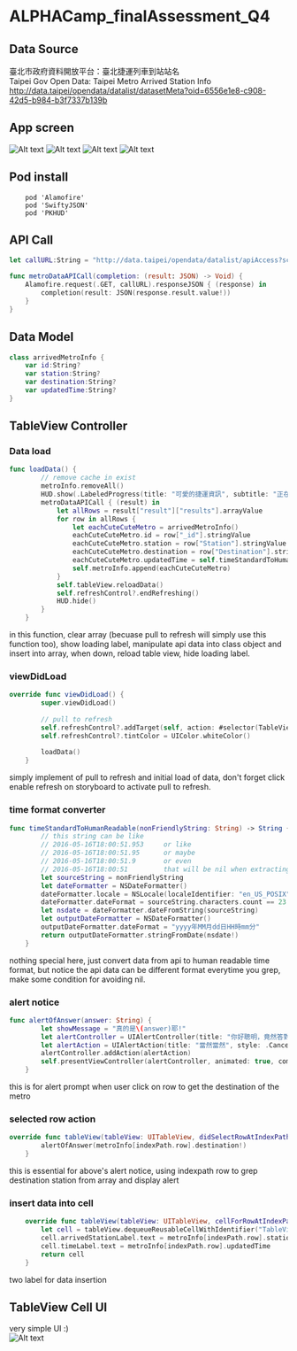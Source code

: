 # ALPHACamp_finalAssessment_Q4

## Data Source
臺北市政府資料開放平台：臺北捷運列車到站站名  
Taipei Gov Open Data: Taipei Metro Arrived Station Info
http://data.taipei/opendata/datalist/datasetMeta?oid=6556e1e8-c908-42d5-b984-b3f7337b139b

## App screen
![Alt text](launch.png?raw=true "launch")
![Alt text](show.png?raw=true "show")
![Alt text](alert.png?raw=true "alert")
![Alt text](refresh.png?raw=true "refresh")  

## Pod install
```
	pod 'Alamofire'
	pod 'SwiftyJSON'
	pod 'PKHUD'
```

## API Call
```swift
let callURL:String = "http://data.taipei/opendata/datalist/apiAccess?scope=resourceAquire&rid=55ec6d6e-dc5c-4268-a725-d04cc262172b"

func metroDataAPICall(completion: (result: JSON) -> Void) {
    Alamofire.request(.GET, callURL).responseJSON { (response) in
        completion(result: JSON(response.result.value!))
    }
}
```

## Data Model
```swift
class arrivedMetroInfo {
    var id:String?
    var station:String?
    var destination:String?
    var updatedTime:String?
}
```

## TableView Controller

### Data load
```swift
func loadData() {
        // remove cache in exist
        metroInfo.removeAll()
        HUD.show(.LabeledProgress(title: "可愛的捷運資訊", subtitle: "正在可愛地載入中。。。"))
        metroDataAPICall { (result) in
            let allRows = result["result"]["results"].arrayValue
            for row in allRows {
                let eachCuteCuteMetro = arrivedMetroInfo()
                eachCuteCuteMetro.id = row["_id"].stringValue
                eachCuteCuteMetro.station = row["Station"].stringValue
                eachCuteCuteMetro.destination = row["Destination"].stringValue
                eachCuteCuteMetro.updatedTime = self.timeStandardToHumanReadable(row["UpdateTime"].stringValue)
                self.metroInfo.append(eachCuteCuteMetro)
            }
            self.tableView.reloadData()
            self.refreshControl?.endRefreshing()
            HUD.hide()
        }
    }
```
in this function, clear array (becuase pull to refresh will simply use this function too), show loading label, manipulate api data into class object and insert into array, when down, reload table view, hide loading label.  

### viewDidLoad
```swift
override func viewDidLoad() {
        super.viewDidLoad()
        
        // pull to refresh
        self.refreshControl?.addTarget(self, action: #selector(TableViewController.loadData), forControlEvents: .ValueChanged)
        self.refreshControl?.tintColor = UIColor.whiteColor()
        
        loadData()
    }
```
simply implement of pull to refresh and initial load of data, don't forget click enable refresh on storyboard to activate pull to refresh.  

### time format converter
```swift
func timeStandardToHumanReadable(nonFriendlyString: String) -> String {
        // this string can be like
        // 2016-05-16T18:00:51.953     or like
        // 2016-05-16T18:00:51.95      or maybe
        // 2016-05-16T18:00:51.9       or even
        // 2016-05-16T18:00:51         that will be nil when extracting, i love this api...
        let sourceString = nonFriendlyString
        let dateFormatter = NSDateFormatter()
        dateFormatter.locale = NSLocale(localeIdentifier: "en_US_POSIX")
        dateFormatter.dateFormat = sourceString.characters.count == 23 ? "yyyy-MM-dd'T'HH:mm:ss.SSS" : (sourceString.characters.count == 22 ? "yyyy-MM-dd'T'HH:mm:ss.SS" : (sourceString.characters.count == 21 ? "yyyy-MM-dd'T'HH:mm:ss.S" : "yyyy-MM-dd'T'HH:mm:ss"))
        let nsdate = dateFormatter.dateFromString(sourceString)
        let outputDateFormatter = NSDateFormatter()
        outputDateFormatter.dateFormat = "yyyy年MM月dd日HH時mm分"
        return outputDateFormatter.stringFromDate(nsdate!)
    }
```
nothing special here, just convert data from api to human readable time format, but notice the api data can be different format everytime you grep, make some condition for avoiding nil.

### alert notice
```swift
func alertOfAnswer(answer: String) {
        let showMessage = "真的是\(answer)耶!"
        let alertController = UIAlertController(title: "你好聰明，竟然答對了！", message: showMessage, preferredStyle: .Alert)
        let alertAction = UIAlertAction(title: "當然當然", style: .Cancel, handler: nil)
        alertController.addAction(alertAction)
        self.presentViewController(alertController, animated: true, completion: nil)
    }
```
this is for alert prompt when user click on row to get the destination of the metro

### selected row action
```swift
override func tableView(tableView: UITableView, didSelectRowAtIndexPath indexPath: NSIndexPath) {
        alertOfAnswer(metroInfo[indexPath.row].destination!)
    }
```
this is essential for above's alert notice, using indexpath row to grep destination station from array and display alert

### insert data into cell
```swift
    override func tableView(tableView: UITableView, cellForRowAtIndexPath indexPath: NSIndexPath) -> UITableViewCell {
        let cell = tableView.dequeueReusableCellWithIdentifier("TableViewCell", forIndexPath: indexPath) as! TableViewCell
        cell.arrivedStationLabel.text = metroInfo[indexPath.row].station
        cell.timeLabel.text = metroInfo[indexPath.row].updatedTime
        return cell
    }
```
two label for data insertion

## TableView Cell UI
very simple UI :)  
![Alt text](tableviewCell.png?raw=true "tableviewCell") 
